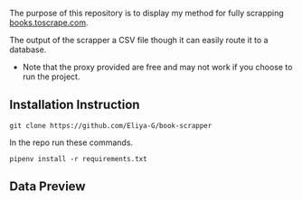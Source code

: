 
The purpose of this repository is to display my method for fully scrapping [books.toscrape.com](https://books.toscrape.com/).

The output of the scrapper a CSV file though it can easily route it to a database.

- Note that the proxy provided are free and may not work if you choose to run the project.

## Installation Instruction

```
git clone https://github.com/Eliya-G/book-scrapper
```
In the repo run these commands.
```
pipenv install -r requirements.txt
```

## Data Preview


